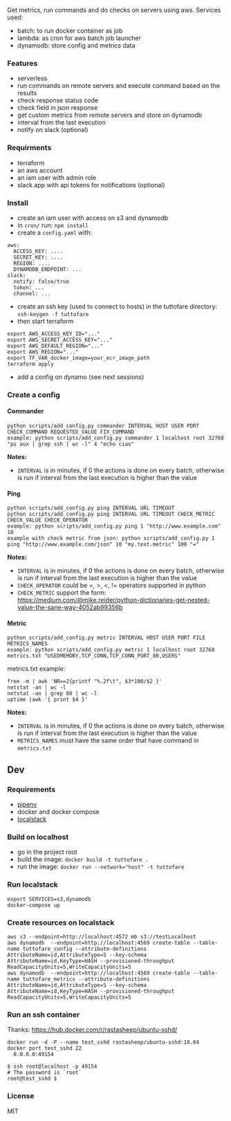 Get metrics, run commands and do checks on servers using aws. Services used:
- batch: to run docker container as job
- lambda: as cron for aws batch job launcher
- dynamodb: store config and metrics data

### Features
- serverless
- run commands on remote servers and execute command based on the results
- check response status code
- check field in json response
- get custom metrics from remote servers and store on dynamodb
- interval from the last execution
- notify on slack (optional)

### Requirments
- terraform
- an aws account
- an iam user with admin role
- slack app with api tokens for notifications (optional)

### Install
- create an iam user with access on s3 and dynamodb
- in `cron/` run: `npm install`
- create a `config.yaml` with:
```
aws:
  ACCESS_KEY: ....
  SECRET_KEY: ....
  REGION: ....
  DYNAMODB_ENDPOINT: ...
slack:
  notify: false/true
  token: ...
  channel: ...

```
- create an ssh key (used to connect to hosts) in the tuttofare directory: `ssh-keygen -f tuttofare`
- then start terraform
```
export AWS_ACCESS_KEY_ID="..."
export AWS_SECRET_ACCESS_KEY="..."
export AWS_DEFAULT_REGION="..."
export AWS_REGION="..."
export TF_VAR_docker_image=your_ecr_image_path
terraform apply
```
- add a config on dynamo (see next sessions)

### Create a config 
#### Commander
```
python scripts/add_config.py commander INTERVAL HOST USER PORT CHECK_COMMAND REQUESTED_VALUE FIX_COMMAND
example: python scripts/add_config.py commander 1 localhost root 32768 "ps aux | grep ssh | wc -l" 4 "echo ciao"
```
**Notes:**
- `INTERVAL` is in minutes, if 0 the actions is done on every batch, otherwise is run if interval from the last execution is higher than the value
#### Ping
```
python scripts/add_config.py ping INTERVAL URL TIMEOUT
python scripts/add_config.py ping INTERVAL URL TIMEOUT CHECK_METRIC CHECK_VALUE CHECK_OPERATOR
example: python scripts/add_config.py ping 1 "http://www.example.com" 10
example with check metric from json: python scripts/add_config.py 1 ping "http://www.example.com/json" 10 "my.text.metric" 100 "="
```
**Notes:**
- `INTERVAL` is in minutes, if 0 the actions is done on every batch, otherwise is run if interval from the last execution is higher than the value
- `CHECK_OPERATOR` could be =, >, <, != operators supported in python
- `CHECK_METRIC` support the form: https://medium.com/@mike.reider/python-dictionaries-get-nested-value-the-sane-way-4052ab99356b

#### Metric
```
python scripts/add_config.py metric INTERVAL HOST USER PORT FILE METRICS_NAMES
example: python scripts/add_config.py metric 1 localhost root 32768 metrics.txt "USEDMEMORY,TCP_CONN,TCP_CONN_PORT_80,USERS"
```
metrics.txt example:
```
free -m | awk 'NR==2{printf "%.2f\t", $3*100/$2 }'
netstat -an | wc -l
netstat -an | grep 80 | wc -l
uptime |awk '{ print $4 }'
```
**Notes:**
- `INTERVAL` is in minutes, if 0 the actions is done on every batch, otherwise is run if interval from the last execution is higher than the value
- `METRICS_NAMES` must have the same order that have command in `metrics.txt`

## Dev 
### Requirements
- [pipenv](https://github.com/pypa/pipenv/)
- docker and docker compose
- [localstack](https://github.com/localstack/localstack)

### Build on localhost
- go in the project root
- build the image: `docker build -t tuttofare .`
- run the image: `docker run --network="host" -t tuttofare`

### Run localstack
```
export SERVICES=s3,dynamodb
docker-compose up
```

### Create resources on localstack
```
aws s3 --endpoint=http://localhost:4572 mb s3://testLocalhost
aws dynamodb  --endpoint=http://localhost:4569 create-table --table-name tuttofare_config --attribute-definitions AttributeName=id,AttributeType=S --key-schema AttributeName=id,KeyType=HASH --provisioned-throughput ReadCapacityUnits=5,WriteCapacityUnits=5
aws dynamodb  --endpoint=http://localhost:4569 create-table --table-name tuttofare_metrics --attribute-definitions AttributeName=id,AttributeType=S --key-schema AttributeName=id,KeyType=HASH --provisioned-throughput ReadCapacityUnits=5,WriteCapacityUnits=5
```

### Run an ssh container
Thanks: https://hub.docker.com/r/rastasheep/ubuntu-sshd/
```
docker run -d -P --name test_sshd rastasheep/ubuntu-sshd:18.04
docker port test_sshd 22
  0.0.0.0:49154

$ ssh root@localhost -p 49154
# The password is `root`
root@test_sshd $
```

### License
MIT
